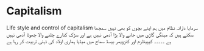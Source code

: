 # Capitalism
Life style and control of capitalism 
سرمایا دارانہ نظام میں ہم اپنے بچوں کو بھی نہیں سمجھا سکتے ہیں کہ مہنگی گاڑی میں جانے والا  بڑا آدمی نہیں ہے اور سڑک کنارے چلنے والا  چھوٹا آدمی نہیں ہے  ۔۔۔۔۔ کیپیٹلزم اور  کنزویمر بیسڈ  سماج میں  میڈیا  ہماری اولاد کی ذہنی تربیت کر رہا ہے  
